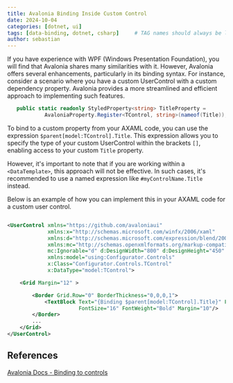 ```yaml
---
title: Avalonia Binding Inside Custom Control
date: 2024-10-04
categories: [dotnet, ui]
tags: [data-binding, dotnet, csharp]     # TAG names should always be lowercase
author: sebastian
---
```


If you have experience with WPF (Windows Presentation Foundation), you will find that Avalonia shares many similarities with it. However, Avalonia offers several enhancements, particularly in its binding syntax. For instance, consider a scenario where you have a custom UserControl with a custom dependency property. Avalonia provides a more streamlined and efficient approach to implementing such features. 


```csharp
   public static readonly StyledProperty<string> TitleProperty =
            AvaloniaProperty.Register<TControl, string>(nameof(Title));
```

To bind to a custom property from your AXAML code, you can use the expression `$parent[model:TControl].Title`. This expression allows you to specify the type of your custom UserControl within the brackets `[]`, enabling access to your custom `Title` property.

However, it's important to note that if you are working within a `<DataTemplate>`, this approach will not be effective. In such cases, it's recommended to use a named expression like `#myControlName.Title` instead.

Below is an example of how you can implement this in your AXAML code for a custom user control.


```xml

<UserControl xmlns="https://github.com/avaloniaui"
             xmlns:x="http://schemas.microsoft.com/winfx/2006/xaml"
             xmlns:d="http://schemas.microsoft.com/expression/blend/2008"
             xmlns:mc="http://schemas.openxmlformats.org/markup-compatibility/2006"
             mc:Ignorable="d" d:DesignWidth="800" d:DesignHeight="450"
			 xmlns:model="using:Configurator.Controls"
			 x:Class="Configurator.Controls.TControl"
			 x:DataType="model:TControl">

	<Grid Margin="12" >

		<Border Grid.Row="0" BorderThickness="0,0,0,1">
			<TextBlock Text="{Binding $parent[model:TControl].Title}" Foreground="Aqua"
					   FontSize="16" FontWeight="Bold" Margin="10"/>
		</Border>
        ...
	</Grid>
</UserControl>

```

## References

[Avalonia Docs - Binding to controls](https://docs.avaloniaui.net/docs/guides/data-binding/binding-to-controls)